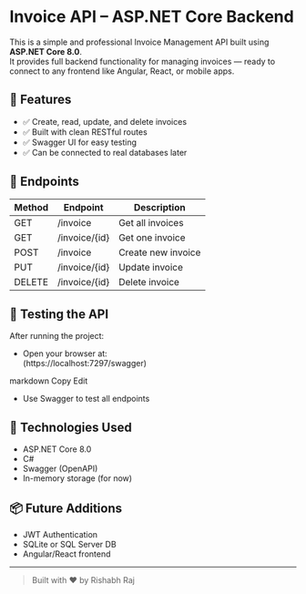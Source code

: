 # Invoice API – ASP.NET Core Backend

This is a simple and professional Invoice Management API built using **ASP.NET Core 8.0**.  
It provides full backend functionality for managing invoices — ready to connect to any frontend like Angular, React, or mobile apps.

## 🔧 Features
- ✅ Create, read, update, and delete invoices
- ✅ Built with clean RESTful routes
- ✅ Swagger UI for easy testing
- ✅ Can be connected to real databases later

## 📂 Endpoints

| Method | Endpoint           | Description         |
|--------|--------------------|---------------------|
| GET    | /invoice           | Get all invoices    |
| GET    | /invoice/{id}      | Get one invoice     |
| POST   | /invoice           | Create new invoice  |
| PUT    | /invoice/{id}      | Update invoice      |
| DELETE | /invoice/{id}      | Delete invoice      |

## 🧪 Testing the API

After running the project:
- Open your browser at:  
(https://localhost:7297/swagger)

markdown
Copy
Edit
- Use Swagger to test all endpoints

## 🚀 Technologies Used
- ASP.NET Core 8.0
- C#
- Swagger (OpenAPI)
- In-memory storage (for now)

## 📦 Future Additions
- JWT Authentication
- SQLite or SQL Server DB
- Angular/React frontend

---

> Built with ❤️ by Rishabh Raj
